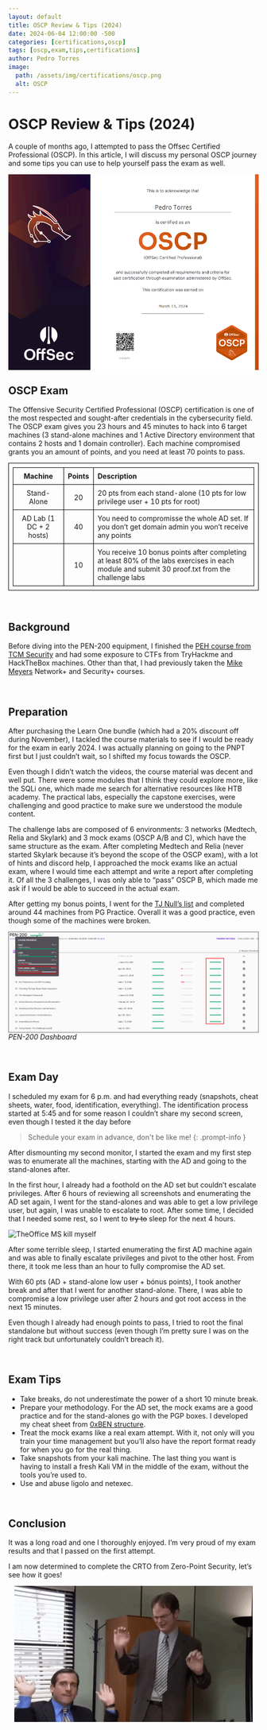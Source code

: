 ```yaml
---
layout: default
title: OSCP Review & Tips (2024)
date: 2024-06-04 12:00:00 -500
categories: [certifications,oscp]
tags: [oscp,exam,tips,certifications]
author: Pedro Torres
image: 
  path: /assets/img/certifications/oscp.png
  alt: OSCP
---
```


# OSCP Review & Tips (2024)

A couple of months ago, I attempted to pass the Offsec Certified Professional (OSCP). In this article, I will discuss my personal OSCP journey and some tips you can use to help yourself pass the exam as well.

![OSCP certificate](/assets/img/certifications/oscp_cert.png)

## OSCP Exam

The Offensive Security Certified Professional (OSCP) certification is one of the most respected and sought-after credentials in the cybersecurity field. The OSCP exam gives you 23 hours and 45 minutes to hack into 6 target machines (3 stand-alone machines and 1 Active Directory environment that contains 2 hosts and 1 domain controller). Each machine compromised grants you an amount of points, and you need at least 70 points to pass.

<style>
  table, th, td {
    border: 1px solid black;
    border-collapse: collapse;
    padding: 8px;
  }

  img {
    display: block;
    margin-left: auto;
    margin-right: auto;
  }
</style>

| Machine | Points | Description |
| :------: | :---: | :--- |
| Stand-Alone | 20 | 20 pts from each stand-alone (10 pts for low privilege user + 10 pts for root) |
| AD Lab (1 DC + 2 hosts) | 40 | You need to compromisse the whole AD set. If you don’t get domain admin you won’t receive any points |
| | 10 | You receive 10 bonus points after completing at least 80% of the labs exercises in each module and submit 30 proof.txt from the challenge labs |

&nbsp;  

## Background

Before diving into the PEN-200 equipment, I finished the [PEH course from TCM Security][1] and had some exposure to CTFs from TryHackme and HackTheBox machines. Other than that, I had previously taken the [Mike Meyers][4] Network+ and Security+ courses.

&nbsp;  

## Preparation

After purchasing the Learn One bundle (which had a 20% discount off during November), I tackled the course materials to see if I would be ready for the exam in early 2024. I was actually planning on going to the PNPT first but I just couldn’t wait, so I shifted my focus towards the OSCP.

Even though I didn’t watch the videos, the course material was decent and well put. There were some modules that I think they could explore more, like the SQLi one, which made me search for alternative resources like HTB academy. The practical labs, especially the capstone exercises, were challenging and good practice to make sure we understood the module content.

The challenge labs are composed of 6 environments: 3 networks (Medtech, Relia and Skylark) and 3 mock exams (OSCP A/B and C), which have the same structure as the exam. After completing Medtech and Relia (never started Skylark because it’s beyond the scope of the OSCP exam), with a lot of hints and discord help, I approached the mock exams like an actual exam, where I would time each attempt and write a report after completing it. Of all the 3 challenges, I was only able to “pass” OSCP B, which made me ask if I would be able to succeed in the actual exam.

After getting my bonus points, I went for the [TJ Null’s list][2] and completed around 44 machines from PG Practice. Overall it was a good practice, even though some of the machines were broken.

![OSCP bonus points](/assets/img/certifications/oscp_bonus.png)
_PEN-200 Dashboard_

&nbsp;  

## Exam Day

I scheduled my exam for 6 p.m. and had everything ready (snapshots, cheat sheets, water, food, identification, everything). The identification process started at 5:45 and for some reason I couldn’t share my second screen, even though I tested it the day before

> Schedule your exam in advance, don't be like me!
{: .prompt-info }

After dismounting my second monitor, I started the exam and my first step was to enumerate all the machines, starting with the AD and going to the stand-alones after.

In the first hour, I already had a foothold on the AD set but couldn’t escalate privileges. After 6 hours of reviewing all screenshots and enumerating the AD set again, I went for the stand-alones and was able to get a low privilege user, but again, I was unable to escalate to root. After some time, I decided that I needed some rest, so I went to ~~try to~~ sleep for the next 4 hours.  

![TheOffice MS kill myself](/assets/gifs/I_m_going_to_kill_myself_The_Office.gif)

After some terrible sleep, I started enumerating the first AD machine again and was able to finally escalate privileges and pivot to the other host. From there, it took me less than an hour to fully compromise the AD set.

With 60 pts (AD + stand-alone low user + bónus points), I took another break and after that I went for another stand-alone. There, I was able to compromise a low privilege user after 2 hours and got root access in the next 15 minutes.

Even though I already had enough points to pass, I tried to root the final standalone but without success (even though I’m pretty sure I was on the right track but unfortunately couldn’t breach it).

&nbsp;  

## Exam Tips

* Take breaks, do not underestimate the power of a short 10 minute break.
* Prepare your methodology. For the AD set, the mock exams are a good practice and for the stand-alones go with the PGP boxes. I developed my cheat sheet from [0xBEN structure][3].
* Treat the mock exams like a real exam attempt. With it, not only will you train your time management but you’ll also have the report format ready for when you go for the real thing.
* Take snapshots from your kali machine. The last thing you want is having to install a fresh Kali VM in the middle of the exam, without the tools you’re used to.
* Use and abuse ligolo and netexec.

&nbsp;  

## Conclusion

It was a long road and one I thoroughly enjoyed. I’m very proud of my exam results and that I passed on the first attempt. 

I am now determined to complete the CRTO from Zero-Point Security, let’s see how it goes!



![TheOffice MS and Dwight dancing](/assets/gifs/the-office-michael-scott.gif)

[1]: https://academy.tcm-sec.com/p/practical-ethical-hacking-the-complete-course
[2]: https://docs.google.com/spreadsheets/u/1/d/1dwSMIAPIam0PuRBkCiDI88pU3yzrqqHkDtBngUHNCw8/htmlview#
[3]: https://benheater.com/my-ctf-methodology/
[4]: https://www.udemy.com/user/mike-meyers/
